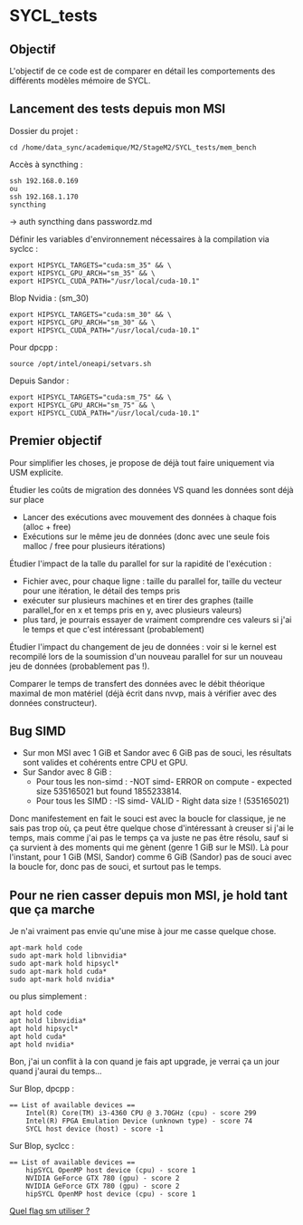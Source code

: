 # SYCL_tests

## Objectif

L'objectif de ce code est de comparer en détail les comportements des différents modèles mémoire de SYCL.


## Lancement des tests depuis mon MSI

Dossier du projet :  
```
cd /home/data_sync/academique/M2/StageM2/SYCL_tests/mem_bench
```

Accès à syncthing :  
```
ssh 192.168.0.169
ou
ssh 192.168.1.170
syncthing
```

-> auth syncthing dans passwordz.md

Définir les variables d'environnement nécessaires à la compilation via syclcc :
```
export HIPSYCL_TARGETS="cuda:sm_35" && \
export HIPSYCL_GPU_ARCH="sm_35" && \
export HIPSYCL_CUDA_PATH="/usr/local/cuda-10.1"
```

Blop Nvidia : (sm_30)
```
export HIPSYCL_TARGETS="cuda:sm_30" && \
export HIPSYCL_GPU_ARCH="sm_30" && \
export HIPSYCL_CUDA_PATH="/usr/local/cuda-10.1"
```

Pour dpcpp :
```
source /opt/intel/oneapi/setvars.sh
```

Depuis Sandor :
```
export HIPSYCL_TARGETS="cuda:sm_75" && \
export HIPSYCL_GPU_ARCH="sm_75" && \
export HIPSYCL_CUDA_PATH="/usr/local/cuda-10.1"
```


## Premier objectif

Pour simplifier les choses, je propose de déjà tout faire uniquement via USM explicite.

Étudier les coûts de migration des données VS quand les données sont déjà sur place
- Lancer des exécutions avec mouvement des données à chaque fois (alloc + free)
- Exécutions sur le même jeu de données (donc avec une seule fois malloc / free pour plusieurs itérations)


Étudier l'impact de la talle du parallel for sur la rapidité de l'exécution :
- Fichier avec, pour chaque ligne : taille du parallel for, taille du vecteur pour une itération, le détail des temps pris
- exécuter sur plusieurs machines et en tirer des graphes (taille parallel_for en x et temps pris en y, avec plusieurs valeurs)
- plus tard, je pourrais essayer de vraiment comprendre ces valeurs si j'ai le temps et que c'est intéressant (probablement)


Étudier l'impact du changement de jeu de données : voir si le kernel est recompilé lors de la soumission d'un nouveau parallel for sur un nouveau jeu de données (probablement pas !).

Comparer le temps de transfert des données avec le débit théorique maximal de mon matériel (déjà écrit dans nvvp, mais à vérifier avec des données constructeur).

## Bug SIMD

- Sur mon MSI avec 1 GiB et Sandor avec 6 GiB pas de souci, les résultats sont valides et cohérents entre CPU et GPU.
- Sur Sandor avec 8 GiB : 
    - Pour tous les non-simd : -NOT simd- ERROR on compute - expected size 535165021 but found 1855233814.
    - Pour tous les SIMD     : -IS simd- VALID - Right data size ! (535165021)

Donc manifestement en fait le souci est avec la boucle for classique, je ne sais pas trop où, ça peut être quelque chose d'intéressant à creuser si j'ai le temps, mais comme j'ai pas le temps ça va juste ne pas être résolu, sauf si ça survient à des moments qui me gènent (genre 1 GiB sur le MSI). Là pour l'instant, pour 1 GiB (MSI, Sandor) comme 6 GiB (Sandor) pas de souci avec la boucle for, donc pas de souci, et surtout pas le temps.


## Pour ne rien casser depuis mon MSI, je hold tant que ça marche

Je n'ai vraiment pas envie qu'une mise à jour me casse quelque chose.

```
apt-mark hold code
sudo apt-mark hold libnvidia*
sudo apt-mark hold hipsycl*
sudo apt-mark hold cuda*
sudo apt-mark hold nvidia*
```

ou plus simplement :
```
apt hold code
apt hold libnvidia*
apt hold hipsycl*
apt hold cuda*
apt hold nvidia*
```

Bon, j'ai un conflit à la con quand je fais apt upgrade, je verrai ça un jour quand j'aurai du temps...


Sur Blop, dpcpp :
```
== List of available devices ==
    Intel(R) Core(TM) i3-4360 CPU @ 3.70GHz (cpu) - score 299
    Intel(R) FPGA Emulation Device (unknown type) - score 74
    SYCL host device (host) - score -1
```

Sur Blop, syclcc :
```
== List of available devices ==
    hipSYCL OpenMP host device (cpu) - score 1
    NVIDIA GeForce GTX 780 (gpu) - score 2
    NVIDIA GeForce GTX 780 (gpu) - score 2
    hipSYCL OpenMP host device (cpu) - score 1
```


[Quel flag sm utiliser ?](https://arnon.dk/matching-sm-architectures-arch-and-gencode-for-various-nvidia-cards/)